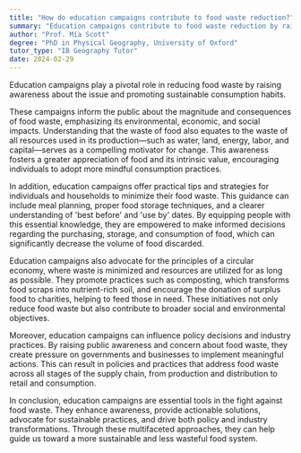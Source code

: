 ```yaml
---
title: "How do education campaigns contribute to food waste reduction?"
summary: "Education campaigns contribute to food waste reduction by raising awareness about the issue and promoting sustainable consumption habits."
author: "Prof. Mia Scott"
degree: "PhD in Physical Geography, University of Oxford"
tutor_type: "IB Geography Tutor"
date: 2024-02-29
---
```


Education campaigns play a pivotal role in reducing food waste by raising awareness about the issue and promoting sustainable consumption habits.

These campaigns inform the public about the magnitude and consequences of food waste, emphasizing its environmental, economic, and social impacts. Understanding that the waste of food also equates to the waste of all resources used in its production—such as water, land, energy, labor, and capital—serves as a compelling motivator for change. This awareness fosters a greater appreciation of food and its intrinsic value, encouraging individuals to adopt more mindful consumption practices.

In addition, education campaigns offer practical tips and strategies for individuals and households to minimize their food waste. This guidance can include meal planning, proper food storage techniques, and a clearer understanding of 'best before' and 'use by' dates. By equipping people with this essential knowledge, they are empowered to make informed decisions regarding the purchasing, storage, and consumption of food, which can significantly decrease the volume of food discarded.

Education campaigns also advocate for the principles of a circular economy, where waste is minimized and resources are utilized for as long as possible. They promote practices such as composting, which transforms food scraps into nutrient-rich soil, and encourage the donation of surplus food to charities, helping to feed those in need. These initiatives not only reduce food waste but also contribute to broader social and environmental objectives.

Moreover, education campaigns can influence policy decisions and industry practices. By raising public awareness and concern about food waste, they create pressure on governments and businesses to implement meaningful actions. This can result in policies and practices that address food waste across all stages of the supply chain, from production and distribution to retail and consumption.

In conclusion, education campaigns are essential tools in the fight against food waste. They enhance awareness, provide actionable solutions, advocate for sustainable practices, and drive both policy and industry transformations. Through these multifaceted approaches, they can help guide us toward a more sustainable and less wasteful food system.
    